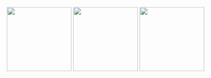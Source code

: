 <div align="center">
  <img src="https://github-readme-stats.vercel.app/api?username=cymophic&bg_color=222222&title_color=E4E4E4&text_color=E4E4E4&border_color=838383" height="150" />
  <img src="https://streak-stats.demolab.com?user=cymophic&locale=en&mode=daily&hide_border=false&background=222222&currStreakNum=E4E4E4&sideNums=E4E4E4&currStreakLabel=E4E4E4&sideLabels=E4E4E4&dates=E4E4E4&border=838383" height="150" />
  <img src="https://github-readme-stats.vercel.app/api/top-langs?username=cymophic&layout=compact&langs_count=9&card_width=500&bg_color=222222&title_color=E4E4E4&text_color=E4E4E4&border_color=838383" height="150" />
</div>
